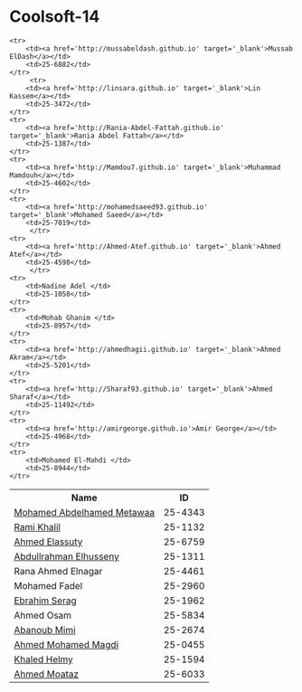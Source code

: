 Coolsoft-14
===========
<table>
	<tr>
		<th>Name</th>
		<th>ID</th>
	</tr>
	<tr>
		<td><a href='http://metawaa.github.io' target='_blank'>Mohamed Abdelhamed Metawaa</a></td> 
		<td>25-4343</td>
	</tr>
	<tr>
		<td><a href='http://rami-khalil.github.io' target='_blank'>Rami Khalil</a></td>
		<td>25-1132</td>
	</tr>
	<tr>
		<td><a href='http://ahmedelassuty.github.io' target='_blank'>Ahmed Elassuty </a></td>
		<td>25-6759</td>
	</tr>
	<tr>
		<td><a href='http://Husseny.github.io' target='_blank'>Abdullrahman Elhusseny</a></td>
		<td>25-1311</td>
	</tr>
	<tr>
		<td>Rana Ahmed Elnagar </td>
		<td>25-4461</td>
	</tr>
	<tr>
		<td>Mohamed Fadel </td>
		<td>25-2960</td>
	</tr>
	<tr>
		<td><a href='http://serag8.github.io' target='_blank'>Ebrahim Serag</a></td>
		<td>25-1962</td>
	</tr>
	<tr>
		<td>Ahmed Osam </td>
		<td>25-5834</td>
	</tr>
	<tr>
		<td><a href='http://mimikian.github.io' target='_blank'>Abanoub Mimi</a></td>
		<td>25-2674</td>
	</tr>
	<tr>
		<td><a href='http://ahmed93.github.io' target='_blank'>Ahmed Mohamed Magdi</a></td> 
		<td>25-0455</td>
	</tr>
	<tr>
		<td><a href="http://khaledhelmy.github.io" target='_blank'>Khaled Helmy</a></td>
		<td>25-1594</td>
	</tr>
	<tr>
		<td><a href='http://ahmed-moataz.github.io' target='_blank'>Ahmed Moataz</a></td>
		<td>25-6033</td>
	</tr>

	<tr>
		<td><a href='http://mussabeldash.github.io' target='_blank'>Mussab ElDash</a></td>
		<td>25-6882</td>
	</tr>
         <tr>
		<td><a href='http://linsara.github.io' target='_blank'>Lin Kassem</a></td>
		<td>25-3472</td>
	</tr>
	<tr>
		<td><a href='http://Rania-Abdel-Fattah.github.io' target='_blank'>Rania Abdel Fattah</a></td>
		<td>25-1387</td>
	</tr>
	<tr>
		<td><a href='http://Mamdou7.github.io' target='_blank'>Muhammad Mamdouh</a></td>
		<td>25-4602</td>
	</tr>
	<tr>
		<td><a href='http://mohamedsaeed93.github.io' target='_blank'>Mohamed Saeed</a></td>
		<td>25-7019</td>
         </tr>
	<tr>
		<td><a href='http://Ahmed-Atef.github.io' target='_blank'>Ahmed Atef</a></td>
		<td>25-4598</td>
         </tr>
	<tr>
		<td>Nadine Adel </td>
		<td>25-1058</td>
	</tr>
	<tr>
		<td>Mohab Ghanim </td>
		<td>25-8957</td>
	</tr>
	<tr>
		<td><a href='http://ahmedhagii.github.io' target='_blank'>Ahmed Akram</a></td>
		<td>25-5201</td>
	</tr>
	<tr>
		<td><a href='http://Sharaf93.github.io' target='_blank'>Ahmed Sharaf</a></td>
		<td>25-11492</td>
	</tr>
	<tr>
		<td><a href='http://amirgeorge.github.io'>Amir George</a></td>
		<td>25-4968</td>
	</tr>
    <tr>
        <td>Mohamed El-Mahdi </td>
        <td>25-8944</td>
    </tr>   


</table>
